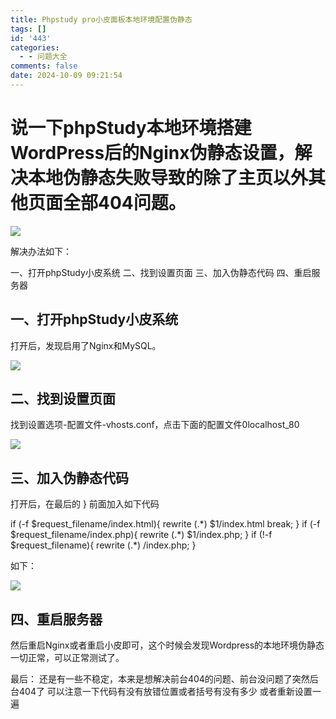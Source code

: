 ```yaml
---
title: Phpstudy pro小皮面板本地环境配置伪静态
tags: []
id: '443'
categories:
  - - 问题大全
comments: false
date: 2024-10-09 09:21:54
---
```


# 说一下phpStudy本地环境搭建WordPress后的Nginx伪静态设置，解决本地伪静态失败导致的除了主页以外其他页面全部404问题。

![](https://z3.ax1x.com/2021/07/17/W1sjxJ.png)

解决办法如下：

一、打开phpStudy小皮系统
二、找到设置页面
三、加入伪静态代码
四、重启服务器

## 一、打开phpStudy小皮系统

打开后，发现启用了Nginx和MySQL。

![](https://z3.ax1x.com/2021/07/17/W1ySq1.png)

## 二、找到设置页面

找到设置选项-配置文件-vhosts.conf，点击下面的配置文件0localhost\_80

![](https://z3.ax1x.com/2021/07/17/W1sxM9.png)

## 三、加入伪静态代码

打开后，在最后的 } 前面加入如下代码

if (\-f $request\_filename/index.html){
rewrite (.\*) $1/index.html break;
}
if (-f $request\_filename/index.php){
rewrite (.\*) $1/index.php;
}
if (!-f $request\_filename){
rewrite (.\*) /index.php;
}

如下：

![](https://z3.ax1x.com/2021/07/17/W1y9Vx.png)

## 四、重启服务器

然后重启Nginx或者重启小皮即可，这个时候会发现Wordpress的本地环境伪静态一切正常，可以正常测试了。

最后：
还是有一些不稳定，本来是想解决前台404的问题、前台没问题了突然后台404了
可以注意一下代码有没有放错位置或者括号有没有多少
或者重新设置一遍
​